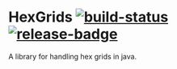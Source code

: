 # HexGrids [![build-status]][build-link] [![release-badge]][release-link] 
A library for handling hex grids in java.

[build-link]:https://travis-ci.org/RlonRyan/QuikCore
[build-status]:https://travis-ci.org/RlonRyan/QuikCore.svg?branch=master "Travis-CI Build Status"
[release-link]:https://jitpack.io/#RlonRyan/HexGrids
[release-badge]:https://jitpack.io/v/RlonRyan/HexGrids.svg
